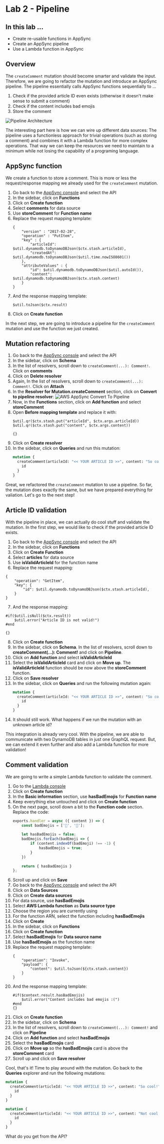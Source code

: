 # Lab 2 - Pipeline

## In this lab …

* Create re-usable functions in AppSync
* Create an AppSync pipeline
* Use a Lambda function in AppSync

## Overview

The `createComment` mutation should become smarter and validate the input. Therefore, we are going to refactor the mutation and introduce an AppSync pipeline. The pipeline essentially calls AppSync functions sequentially to …

1. Check if the provided article ID even exists (otherwise it doesn't make sense to submit a comment)
2. Check if the content includes bad emojis
3. Store the comment

![Pipeline Architecture](/_media/lab2/architecture.png)

The interesting part here is how we can wire up different data sources: The pipeline uses a functionless approach for trivial operations (such as storing a comment) and combines it with a Lambda function for more complex operations. That way we can keep the resources we need to maintain to a minimum while not losing the capability of a programing language. 

## AppSync function

We create a function to store a comment. This is more or less the request/response mapping we already used for the `createComment` mutation.

1. Go back to the [AppSync console](console.aws.amazon.com/appsync) and select the API
2. In the sidebar, click on **Functions**
3. Click on **Create function** 
4. Select **comments** for data source
5. Use **storeComment** for **Function name**
6. Replace the request mapping template:
    ```velocity
    {
        "version" : "2017-02-28",
        "operation" : "PutItem",
        "key" : {
            "articleId": $util.dynamodb.toDynamoDBJson($ctx.stash.articleId),
            "createdAt": $util.dynamodb.toDynamoDBJson($util.time.nowISO8601())
        },
        "attributeValues" : {
            "id": $util.dynamodb.toDynamoDBJson($util.autoId()),
            "content": $util.dynamodb.toDynamoDBJson($ctx.stash.content)
        }
    }
    ```
7. And the response mapping template:
    ```velocity
    $util.toJson($ctx.result)
    ```
8. Click on **Create function**

In the next step, we are going to introduce a pipeline for the `createComment` mutation and use the function we just created.

## Mutation refactoring

1. Go back to the [AppSync console](console.aws.amazon.com/appsync) and select the API
2. In the sidebar, click on **Schema**
3. In the list of resolvers, scroll down to `createComment(...): Comment!`. Click on **comments**
4. Click on **Delete resolver**
5. Again, In the list of resolvers, scroll down to `createComment(...): Comment!`. Click on **Attach**
6. In the **Resolver for Mutation.createComment** section, click on **Convert to pipeline resolver**:
  ![AWS AppSync Convert To Pipeline](/_media/lab2/convert.png)
7. Now, in the **Functions** section, click on **Add function** and select **storeComment**
8. Open **Before mapping template** and replace it with:
    ```velocity
    $util.qr($ctx.stash.put("articleId", $ctx.args.articleId))
    $util.qr($ctx.stash.put("content", $ctx.args.content))

    {}
    ```
9. Click on **Create resolver**
10. In the sidebar, click on **Queries** and run this mutation:
    ```graphql
    mutation {
      createComment(articleId: "<< YOUR ARTICLE ID >>", content: "So cool!") {
        id
      }
    }
    ```

Great, we refactored the `createComment` mutation to use a pipeline. So far, the mutation does exactly the same, but we have prepared everything for valiation. Let's go to the next step!

## Article ID validation

With the pipeline in place, we can actually do cool stuff and validate the mutation. In the first step, we would like to check if the provided article ID exists.

1. Go back to the [AppSync console](console.aws.amazon.com/appsync) and select the API
2. In the sidebar, click on **Functions**
3. Click on **Create Function**
4. Select **articles** for data source
5. Use **isValidArticleId** for the function name
6. Replace the request mapping:
  ```velocity
  {
      "operation": "GetItem",
      "key": {
          "id": $util.dynamodb.toDynamoDBJson($ctx.stash.articleId),
      }
  }
  ```
7. And the response mapping:
  ```velocity
  #if($util.isNull($ctx.result))
      $util.error("Article ID is not valid!")
  #end

  {}
  ```
8. Click on **Create function**
9. In the sidebar, click on **Schema**. In the list of resolvers, scroll down to **createComment(...): Comment!** and click on **Pipeline**.
10. Click on **Add function** and select **isValidArticleId**
11. Select the **isValidArticleId** card and click on **Move up**. The **isValidArticleId** function should be now above the **storeComment** function.
12. Click on **Save resolver**
13. In the sidebar, click on **Queries** and run the following mutation again:
    ```graphql
    mutation {
      createComment(articleId: "<< YOUR ARTICLE ID >>", content: "So cool!") {
        id
      }
    }
    ```
14. It should still work. What happens if we run the mutation with an unknown article id?

This integration is already very cool. With the pipeline, we are able to communicate with two DynamoDB tables in just one GraphQL request. But, we can extend it even further and also add a Lambda function for more validation!

## Comment validation

We are going to write a simple Lambda function to validate the comment.

1. Go to the [Lambda console](https://console.aws.amazon.com/lambda)
2. Click on **Create function**
3. In the **Basic information** section, use **hasBadEmojis** for **Function name**
4. Keep everything else untouched and click on **Create function**
5. On the next page, scroll down a bit to the **Function code** section. Replace the code:
    ```javascript
    exports.handler = async ({ content }) => {
        const badEmojis = ['🖕', '💩'];
        
        let hasBadEmojis = false;
        badEmojis.forEach(badEmoji => {
            if (content.indexOf(badEmoji) !== -1) {
                hasBadEmojis = true;
            }
        })
        
        return { hasBadEmojis }
    };
    ```
6. Scroll up and click on **Save**
7. Go back to the [AppSync console](console.aws.amazon.com/appsync) and select the API
8. Click on **Data Sources**
9. Click on **Create data sources**
10. For data source, use **hasBadEmojis**
11. Select **AWS Lambda function** as **Data source type**
12. Choose the region you are currently using
13. For the function ARN, select the function including **hasBadEmojis**
14. Click on **Create**
15. In the sidebar, click on **Functions**
16. Click on **Create function**
17. Select **hasBadEmojis** for **Data source name**
18. Use **hasBadEmojis** as the function name
19. Replace the request mapping template:
    ```velocity
    {
        "operation": "Invoke",
        "payload": {
            "content": $util.toJson(${ctx.stash.content})
        }
    }
    ```
20. And the response mapping template:
    ```velocity
    #if($context.result.hasBadEmojis)
        $util.error("Content includes bad emojis :(")
    #end
    {}
    ```
21. Click on **Create function**
22. In the sidebar, click on **Schema**
23. In the list of resolvers, scroll down to `createComment(...): Comment!` and click on **Pipeline**
24. Click on **Add function** and select **hasBadEmojis**
25. Select the **hasBadEmojis** card
26. Click on **Move up** so the **hasBadEmojis** card is above the **storeComment** card
27. Scroll up and click on **Save resolver**

Cool, that's it! Time to play around with the mutation. Go back to the **Queries** explorer and run the following mutations:

```graphql
mutation {
  createComment(articleId: "<< YOUR ARTICLE ID >>", content: "So cool!") {
    id
  }
}
```

```graphql
mutation {
  createComment(articleId: "<< YOUR ARTICLE ID >>", content: "Not cool! 🖕") {
    id
  }
}
```

What do you get from the API?